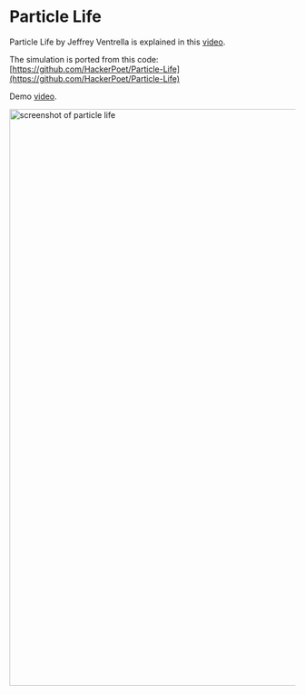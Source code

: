 # Particle Life

Particle Life by Jeffrey Ventrella is explained in this [video](https://vimeo.com/222974687).

The simulation is ported from this code: [https://github.com/HackerPoet/Particle-Life](https://github.com/HackerPoet/Particle-Life)

Demo [video](https://www.youtube.com/watch?v=OC2ihRYFedw).

<img width="1017" alt="screenshot of particle life" src="https://user-images.githubusercontent.com/6548205/155856489-f74878c1-67f1-4cb6-876d-2cbe7c73f594.png">
